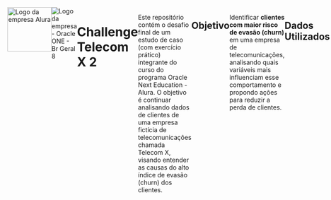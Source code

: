 <div  style="display: flex;">
    <img alt="Logo da empresa Alura" src="https://www.cuponation.com.br/images/fit-in/256x/images/a/alura_logo.png", style = "width:100px;">
    <img class="company-logo__img" src="https://cdn2.gnarususercontent.com.br/1/1221562/b6256fa6-5fde-4cdd-a4a3-d33ebc90bb6c.png" alt="Logo da empresa - Oracle ONE - Br Geral 8">
   

# Challenge Telecom X 2

Este repositório contém o desafio final de um estudo de caso (com exercício prático) integrante do curso do programa Oracle Next Education - Alura. O objetivo é continuar analisando dados de clientes de uma empresa fictícia de telecomunicações chamada Telecom X, visando entender as causas do alto índice de evasão (churn) dos clientes.

---

## Objetivo

Identificar **clientes com maior risco de evasão (churn)** em uma empresa de telecomunicações, analisando quais variáveis mais influenciam esse comportamento e propondo ações para reduzir a perda de clientes.

---

##  Dados Utilizados

- **Fonte:** Dataset tratado a partir da etapa 1 do projeto Telecom X.
- Inclui informações de:
  - Perfil do cliente
  - Serviços contratados
  - Cobranças
  - Tempo de contrato
  - Variável alvo: `Churn` (evasão)

---

##  Tecnologias e Ferramentas

- **Linguagem:** Python
- **Bibliotecas principais:** 
  - `pandas`, `numpy` para tratamento de dados
  - `scikit-learn` para modelos preditivos
  - `seaborn`, `matplotlib` para visualizações
- **Jupyter Notebook** para análise e documentação.
- **Git e GitHub** para versionamento.
- **Trello** para gestão das etapas do desafio.

---

##  Etapas Realizadas

1. **Preparação de Dados**
   - Carregamento do dataset tratado
   - Limpeza de dados inconsistentes e colunas irrelevantes
   - Transformação de variáveis categóricas

2. **Análise Exploratória de Dados (EDA)**
   - Visualização de distribuição de churn
   - Análise de correlação entre variáveis

3. **Modelagem Preditiva**
   - Modelos aplicados: **Random Forest** e **Regressão Logística**
   - Divisão em dados de treino e teste
   - Avaliação de métricas: Accuracy, Recall, Precision, F1-Score, AUC

4. **Interpretação**
   - Identificação das variáveis mais relevantes
   - Recomendações para retenção de clientes

---

##  Principais Resultados

- Variáveis como **`Contract`**, **`tenure`** e **`MonthlyCharges`** foram as mais relevantes para prever o churn.
- Clientes com contratos mensais e altas cobranças têm maior risco de evasão.
- Recomenda-se ações de fidelização e ofertas personalizadas para este perfil.

---

#  Observações
Este projeto faz parte da trilha de formação em Data Science do programa Oracle One Next Education com a Alura.

---
# Licença
Este projeto, embora público, é apenas para fins educacionais e não deve ser utilizado comercialmente.

---

